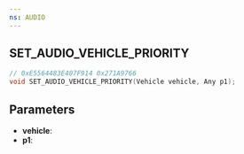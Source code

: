 ```yaml
---
ns: AUDIO
---
```

## SET_AUDIO_VEHICLE_PRIORITY

```c
// 0xE5564483E407F914 0x271A9766
void SET_AUDIO_VEHICLE_PRIORITY(Vehicle vehicle, Any p1);
```


## Parameters
* **vehicle**: 
* **p1**: 

